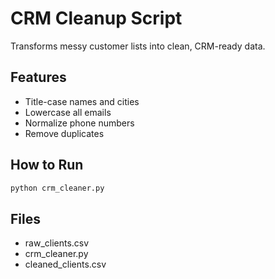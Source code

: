 # CRM Cleanup Script

Transforms messy customer lists into clean, CRM-ready data.

## Features
- Title-case names and cities
- Lowercase all emails
- Normalize phone numbers
- Remove duplicates

## How to Run
```bash
python crm_cleaner.py
```

## Files
- raw_clients.csv
- crm_cleaner.py
- cleaned_clients.csv